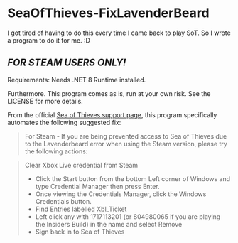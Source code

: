 # SeaOfThieves-FixLavenderBeard
I got tired of having to do this every time I came back to play SoT. So I wrote a program to do it for me. :D

## *FOR STEAM USERS ONLY!*

Requirements: Needs .NET 8 Runtime installed.

Furthermore. This program comes as is, run at your own risk. See the LICENSE for more details.

From the official [Sea of Thieves support page](https://support.seaofthieves.com/articles/360000792028), this program specifically automates the following suggested fix:
> For Steam - If you are being prevented access to Sea of Thieves due to the Lavenderbeard error when using the Steam version, please try the following actions:

> Clear Xbox Live credential from Steam
> - Click the Start button from the bottom Left corner of Windows and type Credential Manager then press Enter.
> - Once viewing the Credentials Manager, click the Windows Credentials button.
> - Find Entries labelled Xbl_Ticket
> - Left click any with 1717113201 (or 804980065 if you are playing the Insiders Build) in the name and select Remove
> - Sign back in to Sea of Thieves
